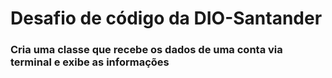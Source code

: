 # Desafio de código da DIO-Santander
### Cria uma classe que recebe os dados de uma conta via terminal e exibe as informações
